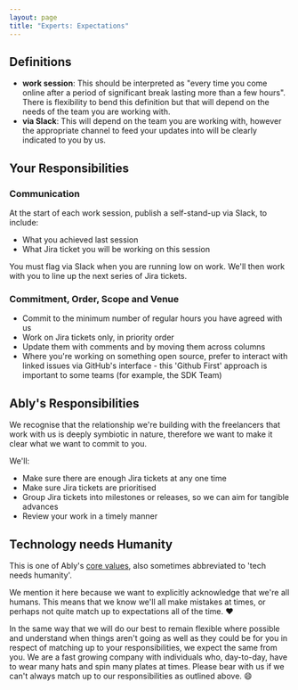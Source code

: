 ```yaml
---
layout: page
title: "Experts: Expectations"
---
```


## Definitions

- **work session**: This should be interpreted as "every time you come online after a period of significant break lasting more than a few hours". There is flexibility to bend this definition but that will depend on the needs of the team you are working with.
- **via Slack**: This will depend on the team you are working with, however the appropriate channel to feed your updates into will be clearly indicated to you by us.

## Your Responsibilities

### Communication

At the start of each work session, publish a self-stand-up via Slack, to include:

- What you achieved last session
- What Jira ticket you will be working on this session

You must flag via Slack when you are running low on work.
We'll then work with you to line up the next series of Jira tickets.

### Commitment, Order, Scope and Venue

- Commit to the minimum number of regular hours you have agreed with us
- Work on Jira tickets only, in priority order
- Update them with comments and by moving them across columns
- Where you're working on something open source, prefer to interact with linked issues via GitHub's interface - this 'Github First' approach is important to some teams (for example, the SDK Team)

## Ably's Responsibilities

We recognise that the relationship we're building with the freelancers that work with us is deeply symbiotic in nature, therefore we want to make it clear what we want to commit to you.

We'll:

- Make sure there are enough Jira tickets at any one time
- Make sure Jira tickets are prioritised
- Group Jira tickets into milestones or releases, so we can aim for tangible advances
- Review your work in a timely manner

## Technology needs Humanity

This is one of Ably's [core values](https://ably.com/blog/ably-values),
also sometimes abbreviated to 'tech needs humanity'.

We mention it here because we want to explicitly acknowledge that we're all humans.
This means that we know we'll all make mistakes at times, or perhaps not quite match up to expectations all of the time. :heart:

In the same way that we will do our best to remain flexible where possible and understand when things aren't going as well as they could be for you in respect of matching up to your responsibilities, we expect the same from you. We are a fast growing company with individuals who, day-to-day, have to wear many hats and spin many plates at times. Please bear with us if we can't always match up to our responsibilities as outlined above. :smile:
